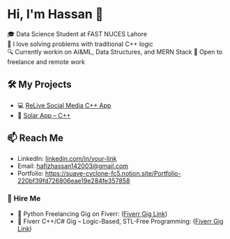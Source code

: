 # Hi, I'm Hassan 👋
🎓 Data Science Student at FAST NUCES Lahore  
🧠 I love solving problems with traditional C++ logic  
🔍 Currently workin on AI&ML, Data Structures, and MERN Stack 
🚀 Open to freelance and remote work

## 🛠️ My Projects
- 💻 [ReLive Social Media C++ App]([https://github.com/your-repo-link](https://github.com/HassanNawaz14/ReLive-CLI-App))  
- 🔢 [Solar App – C++]([https://github.com/your-repo-link](https://github.com/HassanNawaz14/Solar-Project))  

## 📫 Reach Me
- LinkedIn: [linkedin.com/in/your-link](https://www.linkedin.com/in/hassan-nawaz-322331256/)
- Email: hafizhassan142003@gmail.com
- Portfolio: https://suave-cyclone-fc5.notion.site/Portfolio-220bf39fd726806eae19e284fe357858

### 📌 Hire Me
- 💼 Python Freelancing Gig on Fiverr: ([Fiverr Gig Link](http://www.fiverr.com/s/AykGoXR)) 
- 🔗 Fiverr C++/C# Gig – Logic-Based, STL-Free Programming: ([Fiverr Gig Link](https://www.fiverr.com/hassannawaz14/write-clean-c-cpp-and-c-sharp-programs-without-stl-or-built-ins))

